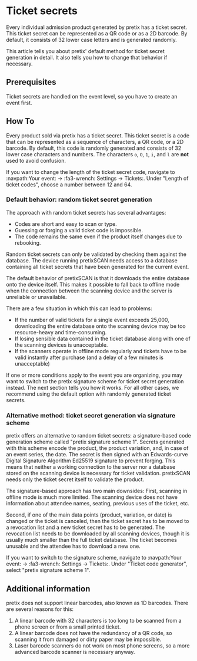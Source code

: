# Ticket secrets 

Every individual admission product generated by pretix has a ticket secret. 
This ticket secret can be represented as a QR code or as a 2D barcode. 
By default, it consists of 32 lower case letters and is generated randomly. 

This article tells you about pretix' default method for ticket secret generation in detail. 
It also tells you how to change that behavior if necessary. 

## Prerequisites

Ticket secrets are handled on the event level, so you have to create an event first. 

## How To 

Every product sold via pretix has a ticket secret. 
This ticket secret is a code that can be represented as a sequence of characters, a QR code, or a 2D barcode.
By default, this code is randomly generated and consists of 32 lower case characters and numbers. 
The characters `o`, `O`, `1`, `i`, and `l` are **not** used to avoid confusion. 

If you want to change the length of the ticket secret code, navigate to :navpath:Your event: → :fa3-wrench: Settings → Tickets:.
Under "Length of ticket codes", choose a number between 12 and 64. 

### Default behavior: random ticket secret generation

The approach with random ticket secrets has several advantages: 

 - Codes are short and easy to scan or type. 
 - Guessing or forging a valid ticket code is impossible. 
 - The code remains the same even if the product itself changes due to rebooking. 

Random ticket secrets can only be validated by checking them against the database. 
The device running pretixSCAN needs access to a database containing all ticket secrets that have been generated for the current event. 

The default behavior of pretixSCAN is that it downloads the entire database onto the device itself. 
This makes it possible to fall back to offline mode when the connection between the scanning device and the server is unreliable or unavailable. 

There are a few situation in which this can lead to problems: 

 - If the number of valid tickets for a single event exceeds 25,000, downloading the entire database onto the scanning device may be too resource-heavy and time-consuming. 
 - If losing sensible data contained in the ticket database along with one of the scanning devices is unacceptable. 
 - If the scanners operate in offline mode regularly and tickets have to be valid instantly after purchase (and a delay of a few minutes is unacceptable)

If one or more conditions apply to the event you are organizing, you may want to switch to the pretix signature scheme for ticket secret generation instead. 
The next section tells you how it works. 
For all other cases, we recommend using the default option with randomly generated ticket secrets. 

### Alternative method: ticket secret generation via signature scheme

pretix offers an alternative to random ticket secrets: a signature-based code generation scheme called "pretix signature scheme 1". 
Secrets generated with this scheme encode the product, the product variation, and, in case of an event series, the date. 
The secret is then signed with an Edwards-curve Digital Signature Algorithm Ed25519 signature to prevent forging. 
This means that neither a working connection to the server nor a database stored on the scanning device is necessary for ticket validation. 
pretixSCAN needs only the ticket secret itself to validate the product. 

The signature-based approach has two main downsides: 
First, scanning in offline mode is much more limited. 
The scanning device does not have information about attendee names, seating, previous uses of the ticket, etc. 

Second, if one of the main data points (product, variation, or date) is changed or the ticket is canceled, then the ticket secret has to be moved to a revocation list and a new ticket secret has to be generated. 
The revocation list needs to be downloaded by all scanning devices, though it is usually much smaller than the full ticket database. 
The ticket becomes unusable and the attendee has to download a new one. 

If you want to switch to the signature scheme, navigate to :navpath:Your event: → :fa3-wrench: Settings → Tickets:.
Under "Ticket code generator", select "pretix signature scheme 1". 

## Additional information 

pretix does not support linear barcodes, also known as 1D barcodes. 
There are several reasons for this: 

 1. A linear barcode with 32 characters is too long to be scanned from a phone screen or from a small printed ticket. 
 2. A linear barcode does not have the redundancy of a QR code, so scanning it from damaged or dirty paper may be impossible. 
 3. Laser barcode scanners do not work on most phone screens, so a more advanced barcode scanner is necessary anyway. 